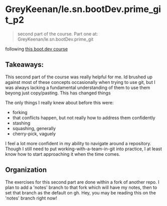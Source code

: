 
# GreyKeenan/le.sn.bootDev.prime_git_p2

> second part of the course. Part one at: GreyKeenan/le.sn.bootDev.prime_git

following [this boot.dev course](https://www.boot.dev/courses/learn-git-2)


## Takeaways:

This second part of the course was really helpful for me. Id brushed up against most of these concepts occasionally when trying to use git, but I was always lacking a fundamental understanding of them to use them beyong just copy/pasting. This has changed things

The only things I really knew about before this were:

- forking
- that conflicts happen, but not really how to address them confidently
- stashing
- squashing, generally
- cherry-pick, vaguely

I feel a lot more confident in my ability to navigate around a repository. Though I still need to put working-with-a-team-in-git into practice, I at least know how to start approaching it when the time comes.


## Organization

The exercises for this second part are done within a fork of another repo. I plan to add a 'notes' branch to that fork which will have my notes, then to set that branch as the default on gh. Hey, you may be reading this on the 'notes' branch right now!

